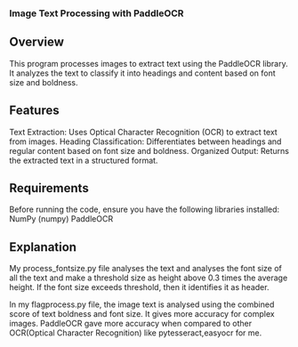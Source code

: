 ### Image Text Processing with PaddleOCR
## Overview
This program processes images to extract text using the PaddleOCR library. It analyzes the text to classify it into headings and content based on font size and boldness.

## Features
Text Extraction: Uses Optical Character Recognition (OCR) to extract text from images.
Heading Classification: Differentiates between headings and regular content based on font size and boldness.
Organized Output: Returns the extracted text in a structured format.

## Requirements
Before running the code, ensure you have the following libraries installed:
NumPy (numpy)
PaddleOCR

## Explanation
My process_fontsize.py file analyses the text and analyses the font size of all the text and make a threshold size as height above 0.3 times the average height. If the font size exceeds threshold, then it identifies it as header.

In my flagprocess.py file, the image text is analysed using the combined score of text boldness and font size. It gives more accuracy for complex images. 
PaddleOCR gave more accuracy when compared to other OCR(Optical Character Recognition) like pytesseract,easyocr for me.
